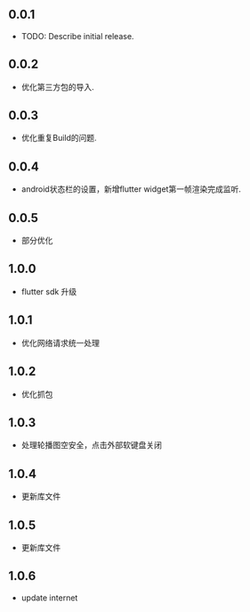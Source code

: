 ## 0.0.1

* TODO: Describe initial release.

## 0.0.2

* 优化第三方包的导入.

## 0.0.3

* 优化重复Build的问题.

## 0.0.4

* android状态栏的设置，新增flutter widget第一帧渲染完成监听.

## 0.0.5

* 部分优化

## 1.0.0

* flutter sdk 升级


## 1.0.1

* 优化网络请求统一处理

## 1.0.2

* 优化抓包

## 1.0.3

* 处理轮播图空安全，点击外部软键盘关闭

## 1.0.4

* 更新库文件

## 1.0.5

* 更新库文件


## 1.0.6

* update internet

